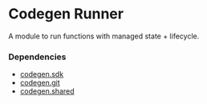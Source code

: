 # Codegen Runner
A module to run functions with managed state + lifecycle.

### Dependencies
- [codegen.sdk](https://github.com/codegen-sh/codegen-sdk/tree/develop/src/codegen/sdk)
- [codegen.git](https://github.com/codegen-sh/codegen-sdk/tree/develop/src/codegen/git)
- [codegen.shared](https://github.com/codegen-sh/codegen-sdk/tree/develop/src/codegen/shared)
